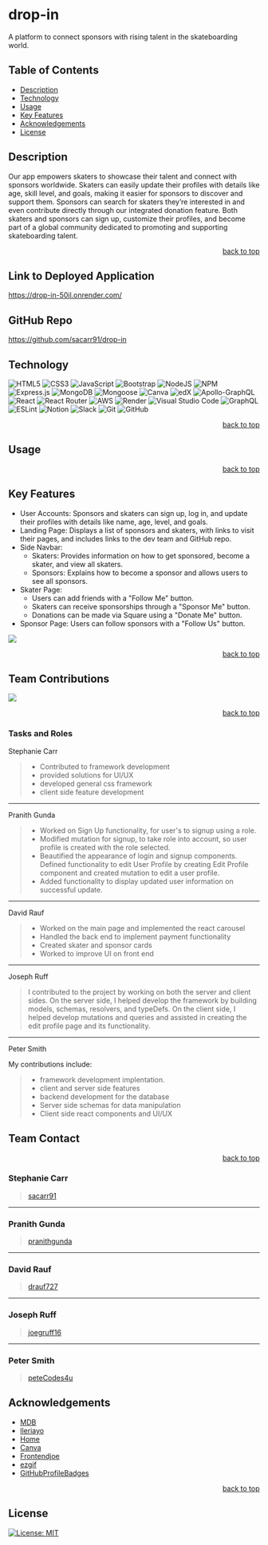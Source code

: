 <a name="readme-top"></a>

# drop-in

A platform to connect sponsors with rising talent in the skateboarding world.

## Table of Contents

- [Description](#Description)
- [Technology](#Technology)
- [Usage](#Usage)
- [Key Features](#Key-Features)
- [Acknowledgements](#Acknowledgements)
- [License](#License)

## Description

Our app empowers skaters to showcase their talent and connect with sponsors worldwide. Skaters can easily update their profiles with details like age, skill level, and goals, making it easier for sponsors to discover and support them. Sponsors can search for skaters they’re interested in and even contribute directly through our integrated donation feature. Both skaters and sponsors can sign up, customize their profiles, and become part of a global community dedicated to promoting and supporting skateboarding talent.

<p align="right"><a href="#readme-top">back to top</a></p>

## Link to Deployed Application

<https://drop-in-50il.onrender.com/>

## GitHub Repo

<https://github.com/sacarr91/drop-in>

## Technology

<!-- We can delete from or add to this list as needed! -->

![HTML5](https://img.shields.io/badge/html5-%23E34F26.svg?style=for-the-badge&logo=html5&logoColor=white)
![CSS3](https://img.shields.io/badge/css3-%231572B6.svg?style=for-the-badge&logo=css3&logoColor=white)
![JavaScript](https://img.shields.io/badge/javascript-%23323330.svg?style=for-the-badge&logo=javascript&logoColor=%23F7DF1E)
![Bootstrap](https://img.shields.io/badge/bootstrap-%238511FA.svg?style=for-the-badge&logo=bootstrap&logoColor=white)
![NodeJS](https://img.shields.io/badge/node.js-6DA55F?style=for-the-badge&logo=node.js&logoColor=white)
![NPM](https://img.shields.io/badge/NPM-%23CB3837.svg?style=for-the-badge&logo=npm&logoColor=white)
![Express.js](https://img.shields.io/badge/express.js-%23404d59.svg?style=for-the-badge&logo=express&logoColor=%2361DAFB)
![MongoDB](https://img.shields.io/badge/MongoDB-%234ea94b.svg?style=for-the-badge&logo=mongodb&logoColor=white)
![Mongoose](https://img.shields.io/badge/Mongoose-F04D35.svg?style=for-the-badge&logo=Mongoose&logoColor=white)
![Canva](https://img.shields.io/badge/Canva-%2300C4CC.svg?style=for-the-badge&logo=Canva&logoColor=white)
![edX](https://img.shields.io/badge/edX-%2302262B.svg?style=for-the-badge&logo=edX&logoColor=white)
![Apollo-GraphQL](https://img.shields.io/badge/-ApolloGraphQL-311C87?style=for-the-badge&logo=apollo-graphql)
![React](https://img.shields.io/badge/react-%2320232a.svg?style=for-the-badge&logo=react&logoColor=%2361DAFB)
![React Router](https://img.shields.io/badge/React_Router-CA4245?style=for-the-badge&logo=react-router&logoColor=white)
![AWS](https://img.shields.io/badge/AWS-%23FF9900.svg?style=for-the-badge&logo=amazon-aws&logoColor=white)
![Render](https://img.shields.io/badge/Render-%46E3B7.svg?style=for-the-badge&logo=render&logoColor=white)
![Visual Studio Code](https://img.shields.io/badge/Visual%20Studio%20Code-0078d7.svg?style=for-the-badge&logo=visual-studio-code&logoColor=white)
![GraphQL](https://img.shields.io/badge/-GraphQL-E10098?style=for-the-badge&logo=graphql&logoColor=white)
![ESLint](https://img.shields.io/badge/ESLint-4B3263?style=for-the-badge&logo=eslint&logoColor=white)
![Notion](https://img.shields.io/badge/Notion-%23000000.svg?style=for-the-badge&logo=notion&logoColor=white)
![Slack](https://img.shields.io/badge/Slack-4A154B?style=for-the-badge&logo=slack&logoColor=white)
![Git](https://img.shields.io/badge/git-%23F05033.svg?style=for-the-badge&logo=git&logoColor=white)
![GitHub](https://img.shields.io/badge/github-%23121011.svg?style=for-the-badge&logo=github&logoColor=white)

<p align="right"><a href="#readme-top">back to top</a></p>

## Usage

<p align="right"><a href="#readme-top">back to top</a></p>

## Key Features

- User Accounts: Sponsors and skaters can sign up, log in, and update their profiles with details like name, age, level, and goals.
- Landing Page: Displays a list of sponsors and skaters, with links to visit their pages, and includes links to the dev team and GitHub repo.
- Side Navbar:
  - Skaters: Provides information on how to get sponsored, become a skater, and view all skaters.
  - Sponsors: Explains how to become a sponsor and allows users to see all sponsors.
- Skater Page:
  - Users can add friends with a "Follow Me" button.
  - Skaters can receive sponsorships through a "Sponsor Me" button.
  - Donations can be made via Square using a "Donate Me" button.
- Sponsor Page: Users can follow sponsors with a "Follow Us" button.

<!-- - ![Finished Product](link finished product gif) -->
![](.client/public/dropin-demo.gif)
<p align="right"><a href="#readme-top">back to top</a></p>

## Team Contributions

<!-- <img src="github contributions link" alt="contributions" width="600" height="338"> -->
![](.client/public/contributions-screenshot.png)

<p align="right"><a href="#readme-top">back to top</a></p>

### Tasks and Roles

Stephanie Carr

> - Contributed to framework development
> - provided solutions for UI/UX
> - developed general css framework
> - client side feature development 

---

Pranith Gunda

> - Worked on Sign Up functionality, for user's to signup using a role.
> - Modified mutation for signup, to take role into account, so user profile is created with the role selected.
> - Beautified the appearance of login and signup components. Defined functionality to edit User Profile by creating Edit Profile component and created mutation to edit a user profile.
> - Added functionality to display updated user information on successful update.

---

David Rauf
> - Worked on the main page and implemented the react carousel
> - Handled the back end to implement payment functionality
> - Created skater and sponsor cards
> - Worked to improve UI on front end
---

Joseph Ruff

> I contributed to the project by working on both the server and client sides. On the server side, I helped develop the framework by building models, schemas, resolvers, and typeDefs. On the client side, I helped develop mutations and queries and assisted in creating the edit profile page and its functionality.

---

Peter Smith

My contributions include:
> - framework development implentation.
> - client and server side features
> - backend development for the database
> - Server side schemas for data manipulation
> - Client side react components and UI/UX

## Team Contact

<p align="right"><a href="#readme-top">back to top</a></p>

### Stephanie Carr

> [sacarr91](https://github.com/sacarr91)

---

### Pranith Gunda

> [pranithgunda](https://github.com/pranithgunda)

---

### David Rauf

> [drauf727](https://github.com/drauf727)

---

### Joseph Ruff

> [joegruff16](https://github.com/joegruff16)

---

### Peter Smith

> [peteCodes4u](https://github.com/petecodes4u)

## Acknowledgements

- [MDB](https://mdbootstrap.com/docs/standard/extended/profiles/)
- [lleriayo](https://github.com/Ileriayo/markdown-badges)
- [Home](https://home.aveek.io/GitHub-Profile-Badges/)
- [Canva](https://www.canva.com/features/transparent-background/)
- [Frontendjoe](https://www.instagram.com/frontendjoe?igsh=NmFtNGl0NnZnMGRu)
- [ezgif](https://ezgif.com/)
- [GitHubProfileBadges](https://home.aveek.io/GitHub-Profile-Badges/)

<p align="right"><a href="#readme-top">back to top</a></p>

## License

[![License: MIT](https://img.shields.io/badge/License-MIT-yellow.svg)](https://opensource.org/licenses/MIT)
